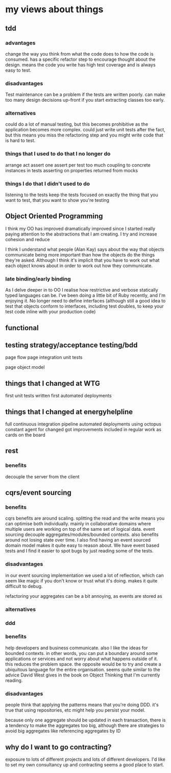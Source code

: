 # my views about things

## tdd

### advantages

change the way you think from what the code does to how the code is consumed.  has a specific refactor step to encourage thought about the design.  means the code you write has high test coverage and is always easy to test.

### disadvantages

Test maintenance can be a problem if the tests are written poorly. can make too many design decisions up-front if you start extracting classes too early.

### alternatives

could do a lot of manual testing, but this becomes prohibitive as the application becomes more complex.  could just write unit tests after the fact, but this means you miss the refactoring step and you might write code that is hard to test.

### things that I used to do that I no longer do

arrange act assert
one assert per test
too much coupling to concrete instances in tests
asserting on properties returned from mocks

### things I do that I didn't used to do

listening to the tests
keep the tests focused on exactly the thing that you want to test, that you want to show you're testing

## Object Oriented Programming

I think my OO has improved dramatically improved since I started really paying attention to the abstractions that I am creating.  I try and increase cohesion and reduce

I think I understand what people (Alan Kay) says about the way that objects communicate being more important than how the objects do the things they're asked.  Although I think it's implicit that you have to work out what each object knows about in order to work out how they communicate.

### late binding/early binding

As I delve deeper in to OO I realise how restrictive and verbose statically typed languages can be.  I've been doing a little bit of Ruby recently, and I'm enjoying it.  No longer need to define interfaces (although still a good idea to test that objects conform to interfaces, including test doubles, to keep your test code inline with your production code)

## functional

## testing strategy/acceptance testing/bdd

page flow
page
integration
unit tests

page object model

## things that I changed at WTG

first unit tests written
first automated deployments

## things that I changed at energyhelpline

full continuous integration pipeline
automated deployments using octopus
constant agent for changed
got improvements included in regular work as cards on the board

## rest

### benefits

decouple the server from the client

## cqrs/event sourcing

### benefits

cqrs benefits are around scaling.  splitting the read and the write means you can optimise both individually.  mainly in collaborative domains where multiple users are working on top of the same set of logical data.
event sourcing decouple aggregates/modules/bounded contexts.  also benefits around not losing state over time.  I also find having an event sourced domain model makes it quite easy to reason about.  We have event based tests and I find it easier to spot bugs by just reading some of the tests.

### disadvantages

in our event sourcing implementation we used a lot of reflection, which can seem like magic if you don't know or trust what it's doing.  makes it quite difficult to debug.

refactoring your aggregates can be a bit annoying, as events are stored as

### alternatives

### ddd

### benefits

help developers and business communicate.  also I like the ideas for bounded contexts.  in other words, you can put a boundary around some applications or services and not worry about what happens outside of it.  this reduces the problem space.  the opposite would be to try and create a ubiquitous language for the entire organisation.  seems quite similar to the advice David West gives in the book on Object Thinking that I'm currently reading.

### disadvantages

people think that applying the patterns means that you're doing DDD.  it's true that using repositories, etc might help you persist your model.

because only one aggregate should be updated in each transaction, there is a tendency to make the aggregates too big, although there are strategies to avoid big aggregates like referencing aggregates by ID

## why do I want to go contracting?

exposure to lots of different projects and lots of different developers.  I'd like to set my own consultancy up and contracting seems a good place to start.

